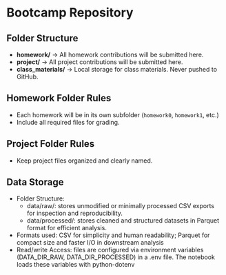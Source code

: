 # Bootcamp Repository
## Folder Structure
- **homework/** → All homework contributions will be submitted here.
- **project/** → All project contributions will be submitted here.
- **class_materials/** → Local storage for class materials. Never pushed to
GitHub.

## Homework Folder Rules
- Each homework will be in its own subfolder (`homework0`, `homework1`, etc.)
- Include all required files for grading.
## Project Folder Rules
- Keep project files organized and clearly named.

## Data Storage
- Folder Structure:
  - data/raw/: stores unmodified or minimally processed CSV exports for inspection and reproducibility.
  - data/processed/: stores cleaned and structured datasets in Parquet format for efficient analysis.
- Formats used: CSV for simplicity and human readability; Parquet for compact size and faster I/O in downstream analysis
- Read/write Access: files are configured via environment variables (DATA_DIR_RAW, DATA_DIR_PROCESSED) in a .env file. The notebook loads these variables with python-dotenv
